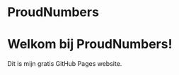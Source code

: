 # ProudNumbers
<!DOCTYPE html>
<html>
<head>

</head>
<body>
  <h1>Welkom bij ProudNumbers!</h1>
  <p>Dit is mijn gratis GitHub Pages website.</p>
</body>
</html>
